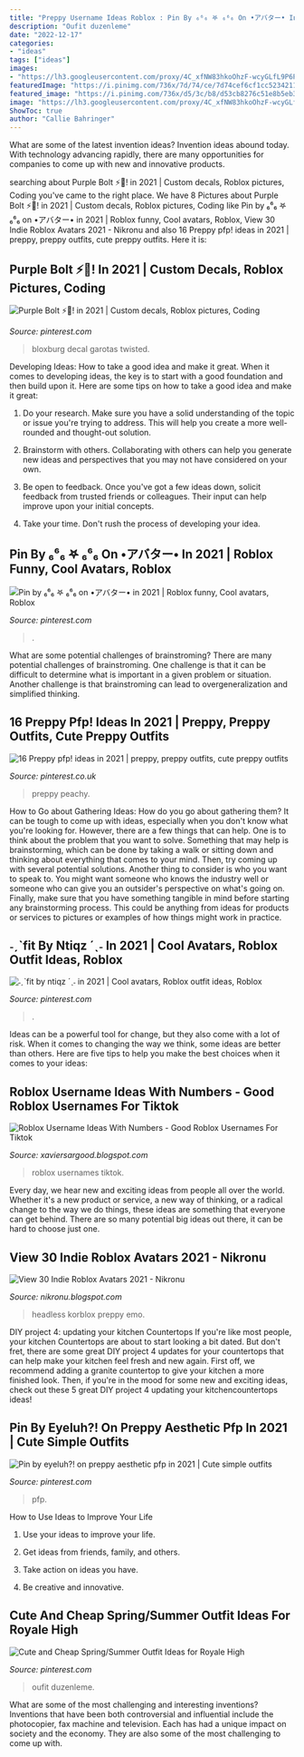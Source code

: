 ```yaml
---
title: "Preppy Username Ideas Roblox : Pin By ₆⁶₆ 𖤐 ₆⁶₆ On •アバター• In 2021"
description: "Oufit duzenleme"
date: "2022-12-17"
categories:
- "ideas"
tags: ["ideas"]
images:
- "https://lh3.googleusercontent.com/proxy/4C_xfNW83hkoOhzF-wcyGLfL9P6P7Wa-RDxwXfj9PSR4POVaMe1YNA5odi_kCZ8fqL3eVkcwzEhCCN0_N4VExnOpU9HGgRr7VInXwViWuk9-sA=w1200-h630-p-k-no-nu"
featuredImage: "https://i.pinimg.com/736x/7d/74/ce/7d74cef6cf1cc5234211fac5d23bcca9.jpg"
featured_image: "https://i.pinimg.com/736x/d5/3c/b8/d53cb8276c51e8b5eb31e0b47480e135.jpg"
image: "https://lh3.googleusercontent.com/proxy/4C_xfNW83hkoOhzF-wcyGLfL9P6P7Wa-RDxwXfj9PSR4POVaMe1YNA5odi_kCZ8fqL3eVkcwzEhCCN0_N4VExnOpU9HGgRr7VInXwViWuk9-sA=w1200-h630-p-k-no-nu"
ShowToc: true
author: "Callie Bahringer"
---
```



What are some of the latest invention ideas?
Invention ideas abound today. With technology advancing rapidly, there are many opportunities for companies to come up with new and innovative products.

	

		
searching about Purple Bolt ⚡️💜! in 2021 | Custom decals, Roblox pictures, Coding you've came to the right place. We have 8 Pictures about Purple Bolt ⚡️💜! in 2021 | Custom decals, Roblox pictures, Coding like Pin by ₆⁶₆ 𖤐 ₆⁶₆ on •アバター• in 2021 | Roblox funny, Cool avatars, Roblox, View 30 Indie Roblox Avatars 2021 - Nikronu and also 16 Preppy pfp! ideas in 2021 | preppy, preppy outfits, cute preppy outfits. Here it is:
		
    
## Purple Bolt ⚡️💜! In 2021 | Custom Decals, Roblox Pictures, Coding

<img loading=lazy src="https://i.pinimg.com/736x/4e/65/2a/4e652ae3ab1037fe2a440d8edd37df38.jpg" onerror="this.onerror=null;this.src='https://tse2.mm.bing.net/th?id=OIP.g7IMRagDqANeM7x39RU-pgHaOh&amp;pid=15.1';" alt="Purple Bolt ⚡️💜! in 2021 | Custom decals, Roblox pictures, Coding">

_Source: pinterest.com_

>bloxburg decal garotas twisted. 

	

Developing Ideas: How to take a good idea and make it great.
When it comes to developing ideas, the key is to start with a good foundation and then build upon it. Here are some tips on how to take a good idea and make it great:
1. Do your research. Make sure you have a solid understanding of the topic or issue you're trying to address. This will help you create a more well-rounded and thought-out solution.

2. Brainstorm with others. Collaborating with others can help you generate new ideas and perspectives that you may not have considered on your own.

3. Be open to feedback. Once you've got a few ideas down, solicit feedback from trusted friends or colleagues. Their input can help improve upon your initial concepts.

4. Take your time. Don't rush the process of developing your idea.

    
## Pin By ₆⁶₆ 𖤐 ₆⁶₆ On •アバター• In 2021 | Roblox Funny, Cool Avatars, Roblox

<img loading=lazy src="https://i.pinimg.com/736x/d5/3c/b8/d53cb8276c51e8b5eb31e0b47480e135.jpg" onerror="this.onerror=null;this.src='https://tse1.mm.bing.net/th?id=OIP.wEW-RjCzX8N6VmaIvSJ1EAAAAA&amp;pid=15.1';" alt="Pin by ₆⁶₆ 𖤐 ₆⁶₆ on •アバター• in 2021 | Roblox funny, Cool avatars, Roblox">

_Source: pinterest.com_

>. 

	

What are some potential challenges of brainstroming?
There are many potential challenges of brainstroming. One challenge is that it can be difficult to determine what is important in a given problem or situation. Another challenge is that brainstroming can lead to overgeneralization and simplified thinking.

    
## 16 Preppy Pfp! Ideas In 2021 | Preppy, Preppy Outfits, Cute Preppy Outfits

<img loading=lazy src="https://i.pinimg.com/236x/e2/28/27/e228270326d0797174d94c6f7f054441.jpg" onerror="this.onerror=null;this.src='https://tse4.mm.bing.net/th?id=OIP.vTR-FSTFxSB1nAYzbpad5AAAAA&amp;pid=15.1';" alt="16 Preppy pfp! ideas in 2021 | preppy, preppy outfits, cute preppy outfits">

_Source: pinterest.co.uk_

>preppy peachy. 

	

How to Go about Gathering Ideas: How do you go about gathering them?
It can be tough to come up with ideas, especially when you don't know what you're looking for. However, there are a few things that can help. One is to think about the problem that you want to solve. Something that may help is brainstorming, which can be done by taking a walk or sitting down and thinking about everything that comes to your mind. Then, try coming up with several potential solutions. Another thing to consider is who you want to speak to. You might want someone who knows the industry well or someone who can give you an outsider's perspective on what's going on. Finally, make sure that you have something tangible in mind before starting any brainstorming process. This could be anything from ideas for products or services to pictures or examples of how things might work in practice.

    
## ˗ˏˋfit By Ntiqz ´ˎ˗ In 2021 | Cool Avatars, Roblox Outfit Ideas, Roblox

<img loading=lazy src="https://i.pinimg.com/736x/6d/ef/ad/6defad1be07113c10d3d86fafa2075a3.jpg" onerror="this.onerror=null;this.src='https://tse4.mm.bing.net/th?id=OIP.VrY0ZrZOEXvHZuVb9caNQAHaJv&amp;pid=15.1';" alt="˗ˏˋfit by ntiqz ´ˎ˗ in 2021 | Cool avatars, Roblox outfit ideas, Roblox">

_Source: pinterest.com_

>. 

	

Ideas can be a powerful tool for change, but they also come with a lot of risk. When it comes to changing the way we think, some ideas are better than others. Here are five tips to help you make the best choices when it comes to your ideas: 

    
## Roblox Username Ideas With Numbers - Good Roblox Usernames For Tiktok

<img loading=lazy src="https://lh3.googleusercontent.com/proxy/4C_xfNW83hkoOhzF-wcyGLfL9P6P7Wa-RDxwXfj9PSR4POVaMe1YNA5odi_kCZ8fqL3eVkcwzEhCCN0_N4VExnOpU9HGgRr7VInXwViWuk9-sA=w1200-h630-p-k-no-nu" onerror="this.onerror=null;this.src='https://tse3.mm.bing.net/th?id=OIP.5J2PlGxP_vH75AbsUZoX3AHaD4&amp;pid=15.1';" alt="Roblox Username Ideas With Numbers - Good Roblox Usernames For Tiktok">

_Source: xaviersargood.blogspot.com_

>roblox usernames tiktok. 

	

Every day, we hear new and exciting ideas from people all over the world. Whether it's a new product or service, a new way of thinking, or a radical change to the way we do things, these ideas are something that everyone can get behind. There are so many potential big ideas out there, it can be hard to choose just one.

    
## View 30 Indie Roblox Avatars 2021 - Nikronu

<img loading=lazy src="https://lh5.googleusercontent.com/proxy/BpN9zTI5MfV-rfPdz4vC0DNX6L0BBb0hR5xG2s6toX17sLIjKJDS4_iz3EO6W-Qtxph109E9g-zwr0BqbO5Nir3rVX5qRPklGJDbs0KNo37bKcc1zpOKjO3wAmvgC4Mfo6ZCsASCG1vo7A=w1200-h630-p-k-no-nu" onerror="this.onerror=null;this.src='https://tse2.mm.bing.net/th?id=OIP.MkDTtYsdszrJjcQB3cB6MAAAAA&amp;pid=15.1';" alt="View 30 Indie Roblox Avatars 2021 - Nikronu">

_Source: nikronu.blogspot.com_

>headless korblox preppy emo. 

	

DIY project 4: updating your kitchen Countertops
If you're like most people, your kitchen Countertops are about to start looking a bit dated. But don't fret, there are some great DIY project 4 updates for your countertops that can help make your kitchen feel fresh and new again. First off, we recommend adding a granite countertop to give your kitchen a more finished look. Then, if you're in the mood for some new and exciting ideas, check out these 5 great DIY project 4 updating your kitchencountertops ideas!

    
## Pin By Eyeluh?! On Preppy Aesthetic Pfp In 2021 | Cute Simple Outfits

<img loading=lazy src="https://i.pinimg.com/736x/f0/69/03/f06903b3dc28bcb80614a62381dd86d8.jpg" onerror="this.onerror=null;this.src='https://tse1.mm.bing.net/th?id=OIP.4oEGJSaFTnWL3XHFW6B4vQHaHa&amp;pid=15.1';" alt="Pin by eyeluh?! on preppy aesthetic pfp in 2021 | Cute simple outfits">

_Source: pinterest.com_

>pfp. 

	

How to Use Ideas to Improve Your Life
1. Use your ideas to improve your life.
2. Get ideas from friends, family, and others.

3. Take action on ideas you have.

4. Be creative and innovative.

    
## Cute And Cheap Spring/Summer Outfit Ideas For Royale High

<img loading=lazy src="https://i.pinimg.com/736x/7d/74/ce/7d74cef6cf1cc5234211fac5d23bcca9.jpg" onerror="this.onerror=null;this.src='https://tse4.mm.bing.net/th?id=OIP.T2F2hF1SQuwLSf3JvmxF4wHaJ3&amp;pid=15.1';" alt="Cute and Cheap Spring/Summer Outfit Ideas for Royale High">

_Source: pinterest.com_

>oufit duzenleme. 

	

What are some of the most challenging and interesting inventions?
Inventions that have been both controversial and influential include the photocopier, fax machine and television. Each has had a unique impact on society and the economy. They are also some of the most challenging to come up with.

